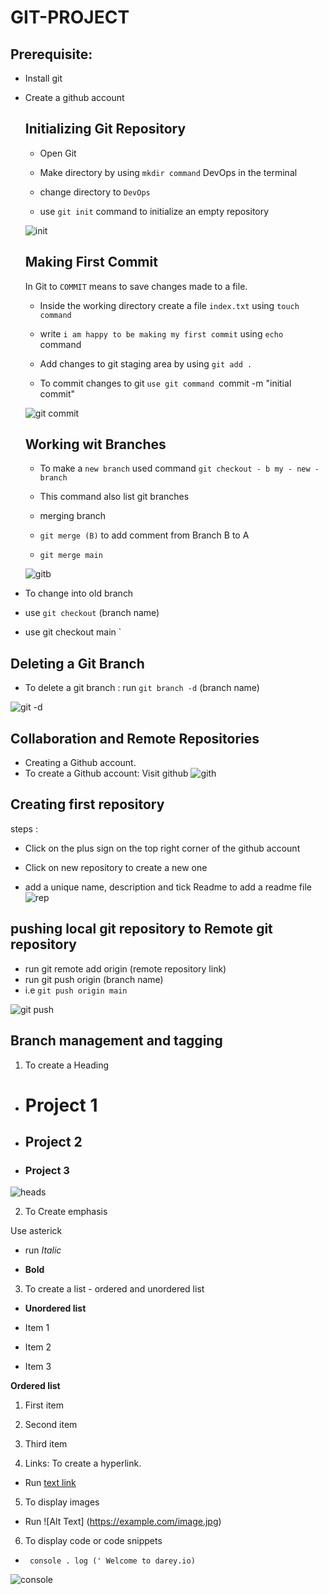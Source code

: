 # GIT-PROJECT
## Prerequisite:

- Install git
- Create a github account 
  
  ## Initializing Git Repository

  - Open Git
  - Make directory by using `mkdir command` DevOps in the terminal

  - change directory to `DevOps` 
  - use `git init` command to initialize an empty repository

  ![init](./images/1.%20init.repo.png)


  ## Making First Commit

  In Git to `COMMIT` means to save changes made to a file.

  - Inside the working directory create a file `index.txt` using `touch command`

  - write `i am happy to be making my first commit` using  `echo` command

  - Add changes to git staging area by using `git add .`
  - To commit changes to git `use git command `commit -m "initial commit"

  ![git commit](./images/2.%20git%20commit.png)


  ## Working wit Branches

  - To make a `new branch` used command `git checkout - b my - new - branch`

  - This command also list git branches



  - merging branch 

  - `git merge (B)` to add comment from Branch B to A
  - `git merge main`


  ![gitb](./images/gitb%20d.png)

- To change into old branch
- use `git checkout` (branch name)
- use git checkout main
`

## Deleting a Git Branch

- To delete a git branch : run `git branch -d`
(branch name)

![git -d](./images/Screenshot%202023-11-09%20at%2011.18.12%20AM.png)








## Collaboration and Remote Repositories ##

- Creating a Github account.
- To create a Github account: Visit github
![gith](./images/creating%20github%201.png)








## Creating first repository ##

steps :

- Click on the plus sign on the top right corner of the github account

- Click on new repository to create a new one

- add a unique name, description and tick Readme to add a readme file
![rep](./images/create%20new%20repo%202.png)


## pushing local git repository to Remote git repository

- run git remote add origin (remote repository link)
- run git push origin (branch name)
- i.e `git push origin main`


![git push](./images/git%20push.png) 




## Branch management and tagging ##

1. To create a Heading


-  # Project 1

-  ## Project 2

- ### Project 3




![heads](./images/To%20create%20a%20Heading%203.png)


2. To Create emphasis



Use asterick

- run *Italic*

- **Bold**



3. To create a list - ordered and unordered list

- **Unordered list**

- Item 1

- Item 2
- Item 3


**Ordered list**

1. First item

2. Second item

3. Third item

4. Links: To create a hyperlink.

- Run [text link](www.darey.io)

5. To display images

- Run ![Alt Text] (https://example.com/image.jpg)

6. To display code or code snippets



- ` console . log (' Welcome to darey.io)`


![console](./images/console.png)




